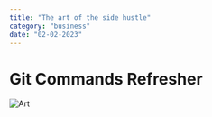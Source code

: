 ```yaml
---
title: "The art of the side hustle"
category: "business"
date: "02-02-2023"
---
```


# Git Commands Refresher

![Art](/merchant.jpeg)
